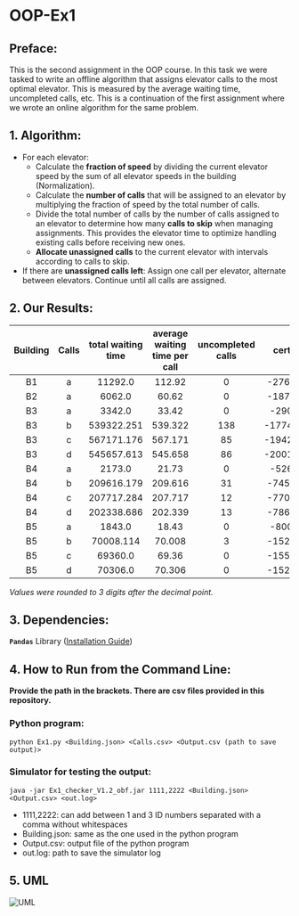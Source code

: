 # OOP-Ex1

## Preface:

This is the second assignment in the OOP course. In this task we were tasked to write an offline algorithm that assigns
elevator calls to the most optimal elevator. This is measured by the average waiting time, uncompleted calls, etc. This
is a continuation of the first assignment where we wrote an online algorithm for the same problem.

## 1. Algorithm:

* For each elevator:
    * Calculate the **fraction of speed** by dividing the current elevator speed by the sum of all elevator speeds in
      the building (Normalization).
    * Calculate the **number of calls** that will be assigned to an elevator by multiplying the fraction of speed by the
      total number of calls.
    * Divide the total number of calls by the number of calls assigned to an elevator to determine how many **calls to
      skip** when managing assignments. This provides the elevator time to optimize handling existing calls before
      receiving new ones.
    * **Allocate unassigned calls** to the current elevator with intervals according to calls to skip.
* If there are **unassigned calls left**: Assign one call per elevator, alternate between elevators. Continue until all
  calls are assigned.

## 2. Our Results:

Building | Calls | total waiting time | average waiting time per call | uncompleted calls | certificate |
:---: | :---: | :---: | :---: | :---: | :---: | 
B1 | a |11292.0 |  112.92 |0 | -276569737 |
B2 | a | 6062.0 | 60.62 | 0 | -187183277 |
B3 | a | 3342.0 | 33.42 | 0 | -29052204 |
B3 | b | 539322.251 | 539.322 | 138 | -1774316727 |
B3 | c | 567171.176 | 567.171 |85 | -1942650510 |
B3 | d | 545657.613 | 545.658 | 86 | -2001764854 | 
B4 | a | 2173.0 |  21.73 | 0 |-52641752 |
B4 | b | 209616.179 | 209.616 | 31 |  -745927639 |
B4 | c | 207717.284 | 207.717 | 12 |  -770323363 |
B4 | d | 202338.686 |  202.339 |13 | -786806834 |
B5 | a | 1843.0 | 18.43 | 0 | -80073359 |
B5 | b | 70008.114 | 70.008 | 3 | -152641781 |
B5 | c | 69360.0 | 69.36 | 0 | -155349576 |
B5 | d | 70306.0 | 70.306 | 0 |  -152641771 |

*Values were rounded to 3 digits after the decimal point.*

## 3. Dependencies:

**`Pandas`** Library (<a href="https://pandas.pydata.org/docs/getting_started/install.html">Installation Guide</a>)

## 4. How to Run from the Command Line:

**Provide the path in the brackets. There are csv files provided in this repository.**

### Python program:

```
python Ex1.py <Building.json> <Calls.csv> <Output.csv (path to save output)>
```

### Simulator for testing the output:

```
java -jar Ex1_checker_V1.2_obf.jar 1111,2222 <Building.json> <Output.csv> <out.log>
```

* 1111,2222: can add between 1 and 3 ID numbers separated with a comma without whitespaces
* Building.json: same as the one used in the python program
* Output.csv: output file of the python program
* out.log: path to save the simulator log

## 5. UML

![UML](../../Desktop/UML.jpeg)
